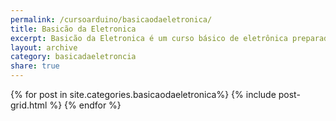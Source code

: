 ```yaml
---
permalink: /cursoarduino/basicaodaeletronica/
title: Basicão da Eletronica
excerpt: Basicão da Eletronica é um curso básico de eletrônica preparado especialmente para quem vai trabalhar com microcontroladores, ensinando conceitos básicos como uso de resistores, capacitores, diodos, leds e transitores, além de transformadores, de forma simples e didatíca.
layout: archive
category: basicadaeletroncia
share: true 
---
```

<div class="tiles">
{% for post in site.categories.basicaodaeletronica%}
   {% include post-grid.html %}
{% endfor %}
</div><!-- /.tiles -->
